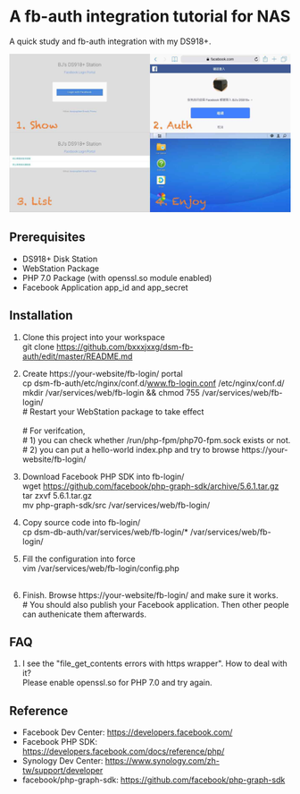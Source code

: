 # A fb-auth integration tutorial for NAS

A quick study and fb-auth integration with my DS918+.

![demo.jpeg](images/demo.jpeg)

## Prerequisites
- DS918+ Disk Station
- WebStation Package
- PHP 7.0 Package (with openssl.so module enabled)
- Facebook Application app_id and app_secret

## Installation
1. Clone this project into your workspace <br/>
git clone https://github.com/bxxxjxxg/dsm-fb-auth/edit/master/README.md

2. Create https://your-website/fb-login/ portal<br/>
cp dsm-fb-auth/etc/nginx/conf.d/www.fb-login.conf /etc/nginx/conf.d/ <br/>
mkdir /var/services/web/fb-login && chmod 755 /var/services/web/fb-login/ <br/>
\# Restart your WebStation package to take effect <br/><br/>
\# For verifcation, <br/>
\# 1) you can check whether /run/php-fpm/php70-fpm.sock exists or not. <br/>
\# 2) you can put a hello-world index.php and try to browse https://your-website/fb-login/

3. Download Facebook PHP SDK into fb-login/ <br/>
wget https://github.com/facebook/php-graph-sdk/archive/5.6.1.tar.gz <br/>
tar zxvf 5.6.1.tar.gz <br/>
mv php-graph-sdk/src /var/services/web/fb-login/ <br/>

4. Copy source code into fb-login/ <br/>
cp dsm-db-auth/var/services/web/fb-login/* /var/services/web/fb-login/

5. Fill the configuration into force <br/>
vim /var/services/web/fb-login/config.php <br/><br/>

6. Finish. Browse https://your-website/fb-login/ and make sure it works. <br/>
\# You should also publish your Facebook application. Then other people can authenicate them afterwards.

## FAQ
1. I see the "file_get_contents errors with https wrapper". How to deal with it? <br/>
Please enable openssl.so for PHP 7.0 and try again.

## Reference
- Facebook Dev Center: https://developers.facebook.com/
- Facebook PHP SDK: https://developers.facebook.com/docs/reference/php/
- Synology Dev Center: https://www.synology.com/zh-tw/support/developer
- facebook/php-graph-sdk: https://github.com/facebook/php-graph-sdk
